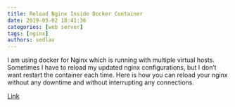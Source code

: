 ```yaml
---
title: Reload Nginx Inside Docker Container
date: 2019-05-02 18:41:36
categories: [web server]
tags: [nginx]
authors: sedlav
---
```


I am using docker for Nginx which is running with multiple virtual hosts. Sometimes I have to reload my updated nginx configurations, but I don’t want restart the container each time. Here is how you can reload your nginx without any downtime and without interrupting any connections.

[Link](http://blog.tobiasforkel.de/en/2016/08/18/reload-nginx-inside-docker-container/)
